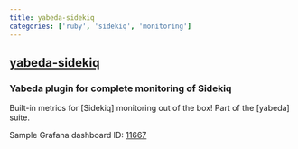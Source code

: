 ```yaml
---
title: yabeda-sidekiq
categories: ['ruby', 'sidekiq', 'monitoring']
---
```

## [yabeda-sidekiq](https://github.com/yabeda-rb/yabeda-sidekiq)

### Yabeda plugin for complete monitoring of Sidekiq


Built-in metrics for [Sidekiq] monitoring out of the box! Part of the [yabeda] suite.

Sample Grafana dashboard ID: [11667](https://grafana.com/grafana/dashboards/11667)
